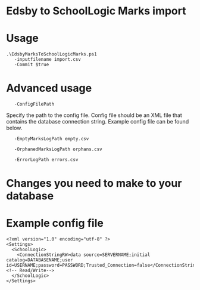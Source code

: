 # Edsby to SchoolLogic Marks import


# Usage

```
.\EdsbyMarksToSchoolLogicMarks.ps1 
   -inputfilename import.csv 
   -Commit $true
```

# Advanced usage
```
   -ConfigFilePath
```
Specify the path to the config file. Config file should be an XML file that contains the database connection string. Example config file can be found below.
```
   -EmptyMarksLogPath empty.csv 
```
```
   -OrphanedMarksLogPath orphans.csv 
```
```
   -ErrorLogPath errors.csv
```

# Changes you need to make to your database
 


# Example config file

```
<?xml version="1.0" encoding="utf-8" ?>
<Settings>
  <SchoolLogic>
    <ConnectionStringRW>data source=SERVERNAME;initial catalog=DATABASENAME;user id=USERNAME;password=PASSWORD;Trusted_Connection=false</ConnectionStringRW><!-- Read/Write-->
  </SchoolLogic>  
</Settings>

```